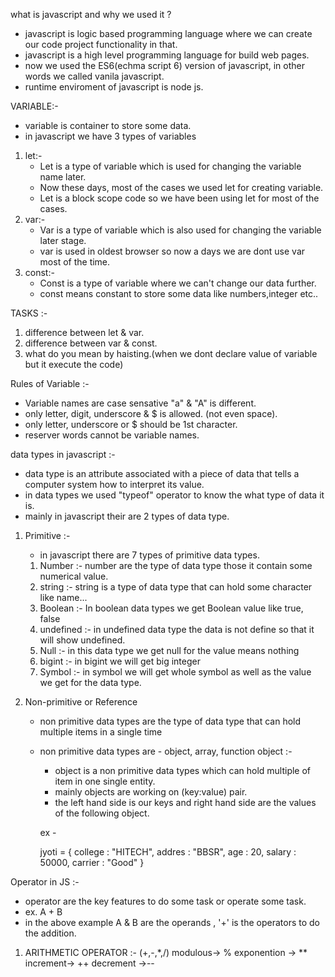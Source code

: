 what is javascript and why we used it ?

- javascript is logic based programming language where we can create our code project functionality in that.
- javascript is a high level programming language for build web pages.
- now we used the ES6(echma script 6) version of javascript, in other words we called vanila javascript.
- runtime enviroment of javascript is node js.

VARIABLE:-
- variable is container to store some data.
- in javascript we have 3 types of variables
1. let:-
    - Let is a type of variable which is used for changing the variable name later.
    - Now these days, most of the cases we used let for creating variable.
    - Let is a block scope code so we have been using let for most of the cases.
2. var:-
    - Var is a type of variable which is also used for changing the variable later stage.
    - var is used in oldest browser so now a days we are dont use var most of the time.
3. const:-
    - Const is a type of variable where we can't change our data further.
    - const means constant to store some data like numbers,integer etc..

TASKS :-
1. difference between let & var.
2. difference between var & const.
3. what do you mean by haisting.(when we dont declare value of variable but it execute the code)

Rules of Variable :-
  - Variable names are case sensative "a" & "A" is different.
  - only letter, digit, underscore & $ is allowed. (not even space).
  - only letter, underscore or $ should be 1st character.
  - reserver words cannot be variable names.

  data types in javascript :-

  - data type is an attribute associated with a piece of data that tells a computer system how to interpret its value.
  - in data types we used "typeof" operator to know the what type of data it is.
  - mainly in javascript their are 2 types of data type.

  1. Primitive :-
      - in javascript there are 7 types of primitive data types.
      1. Number :- number are the type of data type those it contain some numerical value.
      2. string :- string is a type of data type that can hold some character like name...
      3. Boolean :- In boolean data types we get Boolean value like true, false
      4. undefined :- in undefined data type the data is not define so that it will show undefined.
      5. Null :- in this data type we get null for the value means nothing
      6. bigint :- in bigint we will get big integer
      7. Symbol :- in symbol we will get whole symbol as well as the value we get for the data type.

  2. Non-primitive or Reference 
      - non primitive data types are the type of data type that can hold multiple items in a single time
      - non primitive data types are - object, array, function
      object :- 
         - object is a non primitive data types which can hold multiple of item in one single entity.
         - mainly objects are working on (key:value) pair.
         - the left hand side is our keys and right hand side are the  values of the following object.

         ex - 
           
        jyoti = {
            college : "HITECH",
            addres : "BBSR",
            age : 20,
            salary : 50000,
            carrier : "Good"
        }


Operator in JS :- 
  - operator are the key features to do some task or operate some task.
  - ex. A + B
  - in the above example A & B are the operands , '+' is the operators to do the addition.
  1. ARITHMETIC OPERATOR :-
  (+,-,*,/)
  modulous-> %
  exponention -> **
  increment-> ++
  decrement ->--